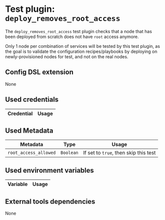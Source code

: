 # Test plugin: `deploy_removes_root_access`

The `deploy_removes_root_access` test plugin checks that a node that has been deployed from scratch does not have `root` access anymore.

Only 1 node per combination of services will be tested by this test plugin, as the goal is to validate the configuration recipes/playbooks by deploying on newly-provisioned nodes for test, and not on the real nodes.

## Config DSL extension

None

## Used credentials

| Credential | Usage
| --- | --- |

## Used Metadata

| Metadata | Type | Usage
| --- | --- | --- |
| `root_access_allowed` | `Boolean` | If set to `true`, then skip this test |

## Used environment variables

| Variable | Usage
| --- | --- |

## External tools dependencies

None
